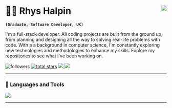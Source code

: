 # 👨‍💻 Rhys Halpin <img align="right" src="https://visitor-badge.laobi.icu/badge?page_id=RhysHalpin-dev.RhysHalpin-dev" />

**`(Graduate, Software Developer, UK)`** 

I'm a full-stack developer. All coding projects are built from the ground up, from planning and designing all the way to solving real-life problems with code. With a a background in computer science, I'm constantly exploring new technologies and methodologies to enhance my skills. Explore my repositories to see what I've been working on.

   <p align="left">
         <img alt="followers" title="Follow me on Github" src="https://custom-icon-badges.demolab.com/github/followers/RhysHalpin-dev?color=236ad3&labelColor=1155ba&style=for-the-badge&logo=person-add&label=Follow&logoColor=white"/></a>
      <a href="https://github.com/ForrestKnight?tab=repositories&sort=stargazers">
         <img alt="total stars" title="Total stars on GitHub" src="https://custom-icon-badges.demolab.com/github/stars/RhysHalpin-dev?color=55960c&style=for-the-badge&labelColor=488207&logo=star"/></a>
           <a href="https://www.linkedin.com/in/rhys-halpin-9b387410b" target="_blank">
    <img src="https://img.shields.io/badge/LinkedIn-0077B5?style=for-the-badge&logo=linkedin&logoColor=white" target="_blank" />
  </a>
  <a href="https://halpindev.netlify.app" target="_blank">
     <img src="https://img.shields.io/badge/Portfolio-FF5722?style=for-the-badge&logo=todoist&logoColor=white" target="_blank" /> <!-- sqlite, safari, google-chrome are other good icon options -->
  </a>
   </p>

---

### 🧰 Languages and Tools

<img src="https://skillicons.dev/icons?i=react,html,css,svelte,javascript,typescript,cs,go,mysql,azure,aws,git" />

---
<!---
### 📊 Public Stats

![Rhys's GitHub stats](https://github-readme-stats.vercel.app/api?username=RhysHalpin-dev&show_icons=true&theme=gruvbox)
![LeetCode Stats](https://leetcard.jacoblin.cool/rhyshalpin?theme=dark&font=Red%20Hat%20Display)
-->
